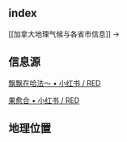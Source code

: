 
## index

[[加拿大地理气候与各省市信息]] ->

## 信息源

[飘飘在哈法～ • 小红书 / RED](https://www.xiaohongshu.com/user/profile/5ed846a6000000000101e46f)

[果愈合 • 小红书 / RED](https://www.xiaohongshu.com/user/profile/5aaac15711be10620ce25799) 

## 地理位置

